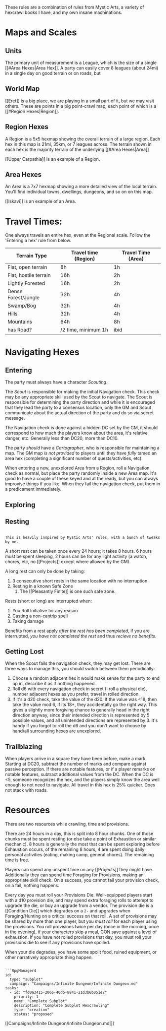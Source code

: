 These rules are a combination of rules from Mystic Arts, a variety of hexcrawl books I have, and my own insane machinations.


# Maps and Scales

## Units

The primary unit of measurement is a League, which is the size of a single [[#Area Hexes|Area Hex]]. A party can easily cover 8 leagues (about 24mi) in a single day on good terrain or on roads, but 

## World Map

[[Eret]] is a big place, we are playing in a small part of it, but we may visit others. These are points in a big point-crawl map, each point of which is a [[#Region Hexes|Region]].
## Region Hexes

A Region is a 5x5 hexmap showing the overall terrain of a large region. Each hex in this map is 21mi, 35km, or 7 leagues across. The terrain shown in each hex is the majority terrain of the underlying [[#Area Hexes|Area]]

[[Upper Carpathia]] is an example of a Region.
## Area Hexes

An Area is a 7x7 hexmap showing a more detailed view of the local terrain. You'll find individual towns, dwellings, dungeons, and so on on this map.

[[Iskavi]] is an example of an Area.

# Travel Times:

One always travels an entire hex, even at the Regional scale. Follow the 'Entering a hex' rule from below.

| Terrain Type          | Travel time (Region) | Travel Time (Area) |
| --------------------- | -------------------- | ------------------ |
| Flat, open terrain    | 8h                   | 1h                 |
| Flat, hostile terrain | 16h                  | 2h                 |
| Lightly Forested      | 16h                  | 2h                 |
| Dense Forest/Jungle   | 32h                  | 4h                 |
| Swamp/Bog             | 32h                  | 4h                 |
| Hills                 | 32h                  | 4h                 |
| Mountains             | 64h                  | 8h                 |
| has Road?             | /2 time, minimum 1h  | ibid               |
# Navigating Hexes

## Entering

The party must always have a character _Scouting_.

The _Scout_ is responsible for making the initial Navigation check. This check may be any appropriate skill used by the Scout to navigate. The Scout is responsible for determining the party direction and while it is encouraged that they lead the party to a consensus location, only the GM and Scout communicate about the actual direction of the party and do so via secret message.

The Navigation check is done against a hidden DC set by the GM, it should correspond to how much the players know about the area, it's relative danger, etc. Generally less than DC20, more than DC10.

The party _should_ have a _Cartographer_, who is responsible for maintaining a map. The GM map _is not provided_ to players until they have _fully_ tamed an area hex (completing a significant number of quests/activities, etc).

When entering a new, unexplored Area from a Region, roll a Navigation check as normal, but place the party randomly inside a new Area map. It's good to have a couple of these keyed and at the ready, but you can always improvise things if you like. When they fail the navigation check, put them in a predicament immediately.
## Exploring

## Resting

```ad-note

This is heavily inspired by Mystic Arts' rules, with a bunch of tweaks by me.

```

A short rest can be taken once every 24 hours; it takes 8 hours. 6 hours must be spent sleeping, 2 hours can be for any light activity (a watch, chores, etc, no [[Projects]] except where allowed by the GM).

A long rest can only be done by taking:

1. 3 consecutive short rests in the same location with no interruption.
2. Resting in a known Safe Zone
	1. The [[Pleasantly Finite]] is one such safe zone.

Rests (short or long) are interrupted when:

1. You Roll Initiative for any reason
2. Casting a non-cantrip spell
3. Taking damage

Benefits from a rest apply _after the rest has been completed_, if you are interrupted, _you have not completed the rest_ and thus _recieve no benefits_.

## Getting Lost

When the Scout fails the navigation check, they may get lost. There are three ways to manage this, you should switch between them periodically:

1. Choose a random adjacent hex it would make sense for the party to end up in, describe it as if nothing happened.
2. Roll d6 with every navigation check in secret (I roll a physical die), number adjacent hexes as you prefer, travel in rolled direction.
3. If it's a d20 check, take the value of the d20. If the value was <18, then take the value mod 6, if its 18+, they accidentally go the right way. This gives a slightly more forgiving chance to generally head in the right direction anyway, since their intended direction is represented by 5 possible values, and all unintended directions are represented by 3. It's handy if you forgot to roll the d6 and you don't want to choose by hand/all surrounding hexes are unexplored.

## Trailblazing

When players arrive in a square they have been before, make a mark. Starting at DC20, subtract the number of marks and compare against passive perception. If there are notable features, or if a player remarks on notable features, subtract additional values from the DC. When the DC is <5, someone recognizes the hex, and the players simply know the area well enough to not need to navigate. All travel in this hex is 25% quicker. Does not stack with roads.

# Resources

There are two resources while crawling, time and provisions.

There are 24 hours in a day, this is split into 8 hour chunks. One of those chunks must be spent resting (or else take a point of Exhaustion or similar mechanic). 8 hours is generally the most that can be spent exploring before Exhaustion occurs, of the remaining 8 hours, 4 are spent doing daily personal activities (eating, making camp, general chores). The remaining time is free.

Players can spend any unspent time on any [[Projects]] they might have. Additionally they can spend time Foraging for Provisions, making an appropriate skill check. On a success, you cannot fail your provision check, on a fail, nothing happens.

Every day you must roll your Provisions Die. Well-equipped players start with a d10 provision die, and may spend extra foraging rolls to attempt to upgrade the die, or buy an upgrade from a vendor. The provision die is a [[Condition Die]] which degrades on a `2-` and upgrades when Foraging/Hunting on a critical success on that roll. A set of provisions may be shared by more than one player, but you _must roll_ for each player using the provisions. You roll provisions twice per day (once in the morning, once in the evening), if your characters skip a meal, CON save against a level of exhaustion. If you have not rolled provisions that day, you must roll your provisions die to see if any provisions have spoiled.

When your die degrades, you have some spoilt food, ruined equipment, or other narratively appropriate thing happen.



```

```RpgManager4
id: 
  type: "subplot"
  campaign: "Campaigns/Infinite Dungeon/Infinite Dungeon.md"
tasks: 
  - id: "fd0a3415-2066-40d5-8841-21d3b6b051e2"
    priority: 1
    name: "Complete Subplot"
    description: "Complete Subplot Hexcrawling"
    type: "creation"
    status: "proposed"
```

[[Campaigns/Infinite Dungeon/Infinite Dungeon.md|]]